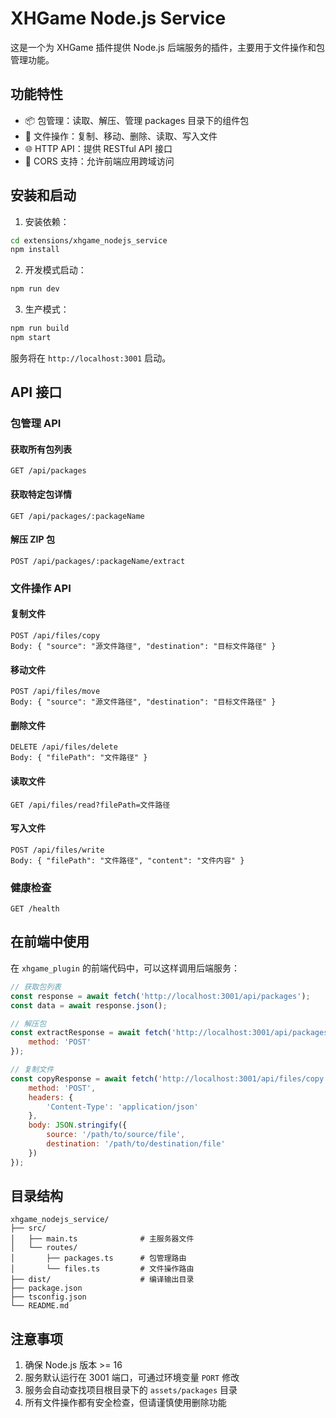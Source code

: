 # XHGame Node.js Service

这是一个为 XHGame 插件提供 Node.js 后端服务的插件，主要用于文件操作和包管理功能。

## 功能特性

- 📦 包管理：读取、解压、管理 packages 目录下的组件包
- 📁 文件操作：复制、移动、删除、读取、写入文件
- 🌐 HTTP API：提供 RESTful API 接口
- 🔄 CORS 支持：允许前端应用跨域访问

## 安装和启动

1. 安装依赖：
```bash
cd extensions/xhgame_nodejs_service
npm install
```

2. 开发模式启动：
```bash
npm run dev
```

3. 生产模式：
```bash
npm run build
npm start
```

服务将在 `http://localhost:3001` 启动。

## API 接口

### 包管理 API

#### 获取所有包列表
```
GET /api/packages
```

#### 获取特定包详情
```
GET /api/packages/:packageName
```

#### 解压 ZIP 包
```
POST /api/packages/:packageName/extract
```

### 文件操作 API

#### 复制文件
```
POST /api/files/copy
Body: { "source": "源文件路径", "destination": "目标文件路径" }
```

#### 移动文件
```
POST /api/files/move
Body: { "source": "源文件路径", "destination": "目标文件路径" }
```

#### 删除文件
```
DELETE /api/files/delete
Body: { "filePath": "文件路径" }
```

#### 读取文件
```
GET /api/files/read?filePath=文件路径
```

#### 写入文件
```
POST /api/files/write
Body: { "filePath": "文件路径", "content": "文件内容" }
```

### 健康检查
```
GET /health
```

## 在前端中使用

在 `xhgame_plugin` 的前端代码中，可以这样调用后端服务：

```javascript
// 获取包列表
const response = await fetch('http://localhost:3001/api/packages');
const data = await response.json();

// 解压包
const extractResponse = await fetch('http://localhost:3001/api/packages/MyComponent.zip/extract', {
    method: 'POST'
});

// 复制文件
const copyResponse = await fetch('http://localhost:3001/api/files/copy', {
    method: 'POST',
    headers: {
        'Content-Type': 'application/json'
    },
    body: JSON.stringify({
        source: '/path/to/source/file',
        destination: '/path/to/destination/file'
    })
});
```

## 目录结构

```
xhgame_nodejs_service/
├── src/
│   ├── main.ts              # 主服务器文件
│   └── routes/
│       ├── packages.ts      # 包管理路由
│       └── files.ts         # 文件操作路由
├── dist/                    # 编译输出目录
├── package.json
├── tsconfig.json
└── README.md
```

## 注意事项

1. 确保 Node.js 版本 >= 16
2. 服务默认运行在 3001 端口，可通过环境变量 `PORT` 修改
3. 服务会自动查找项目根目录下的 `assets/packages` 目录
4. 所有文件操作都有安全检查，但请谨慎使用删除功能